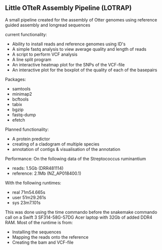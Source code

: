 Little OTteR Assembly Pipeline (LOTRAP)
-------
A small pipeline created for the assembly of Otter genomes using reference guided assembly and longread sequences

current functionality:
* Ability to install reads and reference genomes using ID's
* A simple fastq analysis to view average quality and length of reads
* A script to perform VCF analysis 
* A line split program
* An interactive heatmap plot for the SNPs of the  VCF-file
* An interactive plot for the boxplot of the quality of each of the basepairs

Packages:
* samtools
* minimap2
* bcftools
* tabix
* bgzip
* fastq-dump
* efetch

Planned functionality:
* A protein predictor
* creating of a cladogram of multiple species
* annotation of contigs & visualisation of the annotation

Performance:
On the following data of the Streptococcus ruminantium
* reads:      1.5Gb (DRR481114)
* reference:  2.1Mb (NZ_AP018400.1)


With the following runtimes:
* real    71m54.665s
* user    51m29.261s
* sys     23m7.101s


This was done using the time commando before the snakemake commando call on a Swift 3 SF314-58G-57DG Acer laptop with 32Gb of added DDR4 RAM.
Most of the runtime is from:
* Installing the sequences
* Mapping the reads onto the reference
* Creating the bam and VCF-file
